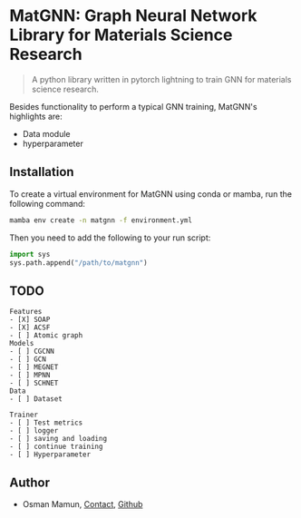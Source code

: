 # MatGNN: Graph Neural Network Library for Materials Science Research

> A python library written in pytorch lightning to train GNN for materials science research.

Besides functionality to perform a typical GNN training, MatGNN's highlights are:

- Data module
- hyperparameter

## Installation

To create a virtual environment for MatGNN using conda or mamba, run the following command:

```bash
mamba env create -n matgnn -f environment.yml
```

Then you need to add the following to your run script:

```python
import sys
sys.path.append("/path/to/matgnn")
```

## TODO

```[tasklist]
Features
- [X] SOAP
- [X] ACSF
- [ ] Atomic graph
Models
- [ ] CGCNN
- [ ] GCN
- [ ] MEGNET
- [ ] MPNN
- [ ] SCHNET
Data
- [ ] Dataset

Trainer
- [ ] Test metrics
- [ ] logger
- [ ] saving and loading
- [ ] continue training
- [ ] Hyperparameter
```

## Author

- Osman Mamun, [Contact](mailto:mamun.che06@gmail.com), [Github](https://github.com/mamunm)

